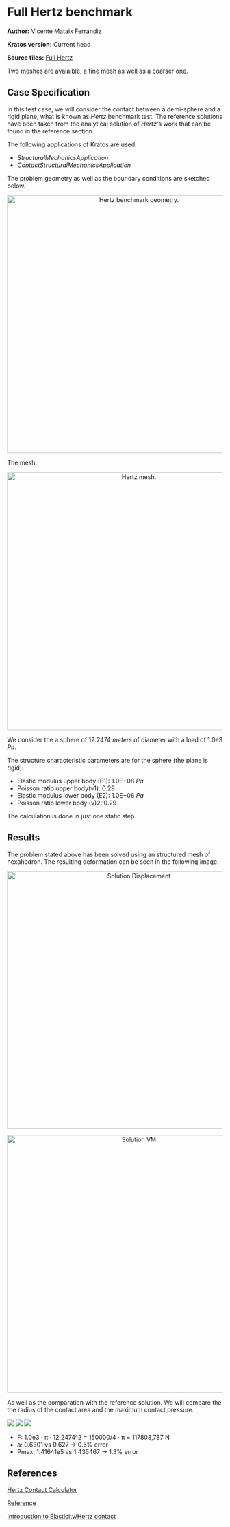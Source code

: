 # Full Hertz benchmark

**Author:** Vicente Mataix Ferrándiz

**Kratos version:** Current head

**Source files:** [Full Hertz](https://github.com/KratosMultiphysics/Examples/tree/master/contact_structural_mechanics/validation/hertz_full/source)

Two meshes are avalaible, a fine mesh as well as a coarser one.

## Case Specification

In this test case, we will consider the contact between a demi-sphere and a rigid plane, what is known as *Hertz* benchmark test. The reference solutions have been taken from the analytical solution of *Hertz*'s work that can be found in the reference section.

The following applications of Kratos are used:
- *StructuralMechanicsApplication*
- *ContactStructuralMechanicsApplication*

The problem geometry as well as the boundary conditions are sketched below. 
<p align="center">
  <img src="data/mesh.png" alt="Hertz benchmark geometry." style="width: 600px;"/>
</p>
The mesh:
<p align="center">
  <img src="data/mesh_2.png" alt="Hertz mesh." style="width: 600px;"/>
</p>

We consider the a sphere of 12.2474 *meters* of diameter with a load of 1.0e3 *Pa*.

The structure characteristic parameters are for the sphere (the plane is rigid):
- Elastic modulus upper body (E1):  1.0E+08 _Pa_
- Poisson ratio  upper body(&nu;1): 0.29
- Elastic modulus lower body (E2):  1.0E+06 _Pa_
- Poisson ratio lower body (&nu;)2: 0.29

The calculation is done in just one static step.

## Results
The problem stated above has been solved using an structured mesh of hexahedron. The resulting deformation can be seen in the following image.

<p align="center">
  <img src="data/displacement.png" alt="Solution Displacement" style="width: 600px;"/>
</p>

<p align="center">
  <img src="data/vonmises.png" alt="Solution VM" style="width: 600px;"/>
</p>

As well as the comparation with the reference solution. We will compare the the radius of the contact area and the maximum contact pressure.

![](data/ref.png)
![](data/ref_a.png)
![](data/ref_Pmax.png)

- F:  1.0e3 · &pi; · 12.2474^2 = 150000/4 · &pi; = 117808,787 N
- a: 0.6301 vs 0.627 -> 0.5% error
- Pmax: 1.41641e5 vs 1.435467 -> 1.3% error

## References
[Hertz Contact Calculator](http://www.tribonet.org/cmdownloads/hertz-contact-calculator/)

[Reference](data/OPTI-521-Tutorial-on-Hertz-contact-stress-Xiaoyin-Zhu.pdf)

[Introduction to Elasticity/Hertz contact](https://en.wikiversity.org/wiki/Introduction_to_Elasticity/Hertz_contact)

